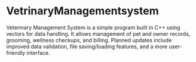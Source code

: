 # VetrinaryManagementsystem
Veterinary Management System is a simple program built in C++ using vectors for data handling. It allows management of pet and owner records, grooming, wellness checkups, and billing. Planned updates include improved data validation, file saving/loading features, and a more user-friendly interface.
